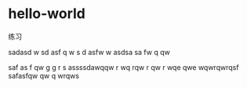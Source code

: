 # hello-world
练习

sadasd w sd asf
 q
 w
  s
  d 
  asfw w asdsa sa fw
  q 
  qw
   
   saf
    as
    f
    qw
    g
    g
    r
      s assssdawqqw
      r
      wq
      rqw
      r
      qw
      r
   wqe
   qwe
   wqwrqwrqsf safasfqw
   qw
   q
   wrqws
